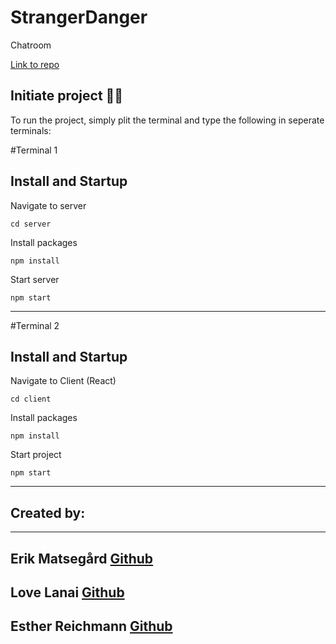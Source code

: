 # StrangerDanger

Chatroom


[Link to repo](https://github.com/matsegard/StrangerDanger)

## Initiate project 👨‍💻

To run the project, simply plit the terminal and type the following in seperate terminals:

#Terminal 1

## Install and Startup
Navigate to server
```
cd server
```
Install packages
```
npm install
```
Start server
```
npm start
```
---

#Terminal 2

## Install and Startup
Navigate to Client (React)
```
cd client
```
Install packages
```
npm install
```
Start project
```
npm start
```
---






## Created by:

---

## Erik Matsegård [**Github**](https://github.com/matsegard)

## Love Lanai [**Github**](https://github.com/lovelanai)

## Esther Reichmann [**Github**](https://github.com/ezzequ)
